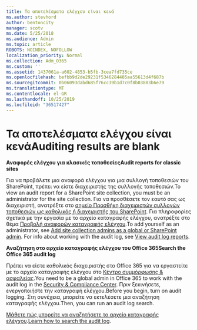 ```yaml
---
title: Τα αποτελέσματα ελέγχου είναι κενά
ms.author: stevhord
author: bentoncity
manager: scotv
ms.date: 5/25/2018
ms.audience: Admin
ms.topic: article
ROBOTS: NOINDEX, NOFOLLOW
localization_priority: Normal
ms.collection: Adm_O365
ms.custom: ''
ms.assetid: 1437061a-a602-4853-b5fb-3cea7fd735ce
ms.openlocfilehash: befbb9d2de29231f5346284485aa55613d4f687b
ms.sourcegitcommit: 0b06093dabd685f76cc39b1d7c0f8b03883b6e79
ms.translationtype: MT
ms.contentlocale: el-GR
ms.lasthandoff: 10/25/2019
ms.locfileid: "36517427"
---
```

# <a name="auditing-results-are-blank"></a><span data-ttu-id="9ac87-102">Τα αποτελέσματα ελέγχου είναι κενά</span><span class="sxs-lookup"><span data-stu-id="9ac87-102">Auditing results are blank</span></span>

 <span data-ttu-id="9ac87-103">**Αναφορές ελέγχου για κλασικές τοποθεσίες**</span><span class="sxs-lookup"><span data-stu-id="9ac87-103">**Audit reports for classic sites**</span></span>
  
<span data-ttu-id="9ac87-104">Για να προβάλετε μια αναφορά ελέγχου για μια συλλογή τοποθεσιών του SharePoint, πρέπει να είστε διαχειριστής της συλλογής τοποθεσιών.</span><span class="sxs-lookup"><span data-stu-id="9ac87-104">To view an audit report for a SharePoint site collection, you must be an administrator for the site collection.</span></span> <span data-ttu-id="9ac87-105">Για να προσθέσετε τον εαυτό σας ως διαχειριστή, ανατρέξτε στο [σημείο Προσθήκη διαχειριστών συλλογών τοποθεσιών ως καθολικός ή διαχειριστής του SharePoint](https://go.microsoft.com/fwlink/?linkid=869390). Για πληροφορίες σχετικά με την εργασία με το αρχείο καταγραφής ελέγχου, ανατρέξτε στο θέμα [Προβολή αναφορών καταγραφής ελέγχου](https://go.microsoft.com/fwlink/?linkid=395237).</span><span class="sxs-lookup"><span data-stu-id="9ac87-105">To add yourself as an administrator, see [Add site collection admins as a global or SharePoint admin](https://go.microsoft.com/fwlink/?linkid=869390). For info about working with the audit log, see [View audit log reports](https://go.microsoft.com/fwlink/?linkid=395237).</span></span> 
  
 <span data-ttu-id="9ac87-106">**Αναζήτηση στο αρχείο καταγραφής ελέγχου του Office 365**</span><span class="sxs-lookup"><span data-stu-id="9ac87-106">**Search the Office 365 audit log**</span></span>
  
<span data-ttu-id="9ac87-107">Πρέπει να είστε καθολικός διαχειριστής στο Office 365 για να εργαστείτε με το αρχείο καταγραφής ελέγχου στο [Κέντρο συμμόρφωσης &amp; ασφαλείας](https://protection.office.com).</span><span class="sxs-lookup"><span data-stu-id="9ac87-107">You need to be a global admin in Office 365 to work with the audit log in the [Security &amp; Compliance Center](https://protection.office.com).</span></span> <span data-ttu-id="9ac87-108">Πριν ξεκινήσετε, ενεργοποιήστε την καταγραφή ελέγχου.</span><span class="sxs-lookup"><span data-stu-id="9ac87-108">Before you begin, turn on audit logging.</span></span> <span data-ttu-id="9ac87-109">Στη συνέχεια, μπορείτε να εκτελέσετε μια αναζήτηση καταγραφής ελέγχου.</span><span class="sxs-lookup"><span data-stu-id="9ac87-109">Then, you can run an audit log search.</span></span> 
  
<span data-ttu-id="9ac87-110">[Μάθετε πώς μπορείτε να αναζητήσετε το αρχείο καταγραφής ελέγχου](https://go.microsoft.com/fwlink/?linkid=708432).</span><span class="sxs-lookup"><span data-stu-id="9ac87-110">[Learn how to search the audit log](https://go.microsoft.com/fwlink/?linkid=708432).</span></span>
  

